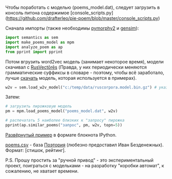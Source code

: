 Чтобы поработать с моделью (poems_model.dat), следует загрузить в консоль питона содержимое [console_scripts.py] (https://github.com/drafterleo/pie-poem/blob/master/console_scripts.py)

Сначала импорты (также необходимы [pymorphy2](https://pymorphy2.readthedocs.org/en/latest/) и [gensim](https://radimrehurek.com/gensim/)):
```python
import semantics as sem
import make_poems_model as mpm
import analyze_poem as ap
from pprint import pprint
```
Потом вгрузить word2vec модель (занимает некоторое время), модели скачивал c [RusVectōrēs](http://ling.go.mail.ru/dsm/ru/about#models) (Правда, у них периодически меняются грамматические суффиксы в словаре - поэтому, чтобы всё заработало, лучше [скачать](https://drive.google.com/open?id=0BynncCwFMx15cTIzM3M5bUl4S1k) модель, которая используется в примерах).
```python
w2v = sem.load_w2v_model("c:/temp/data/ruscorpora.model.bin.gz") # указать путь до файла word2vec модели
```
Затем:
```python
# загрузить пирожковую модель
pm = mpm.load_poems_model("poems_model.dat", w2v)

# распечатать 5 наиболее близких к "запросу" пирожка
pprint(ap.similar_poems("запрос", pm, w2v, topn=5)) 
```

[Развёрнутый пример](https://github.com/drafterleo/pie-poem/blob/master/example.ipynb) в формате блокнота IPython. 

[poems.csv](https://github.com/drafterleo/pie-poem/blob/master/poems.csv) - база [Поэтория](http://poetory.ru/) (любезно предоставил Иван Безденежных). Формат: [стишок, рейтинг]. 

P.S. Прошу простить за "ручной привод" - это экспериментальный проект, поиграться с модельками - на разработку "коробки автомат", к сожалению, не хватает времени.

